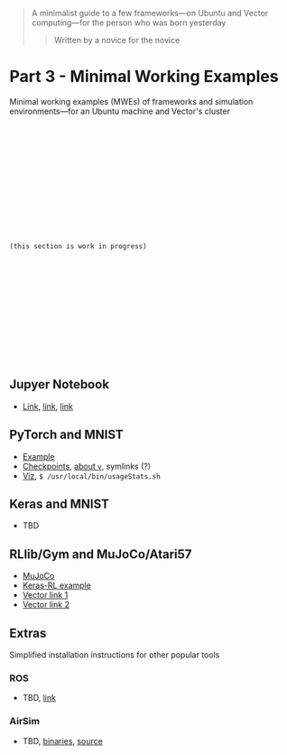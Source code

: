 > A minimalist guide to  a few frameworks⁠—on Ubuntu and Vector computing⁠—for the person who was born yesterday
>> Written by a novice for the novice

# Part 3 - Minimal Working Examples

Minimal working examples (MWEs) of frameworks and simulation environments—for an Ubuntu machine and Vector's cluster

```















(this section is work in progress)















```

## Jupyer Notebook

- [Link](https://support.vectorinstitute.ai/jupyter_notebook), [link](https://jupyter.org/install), [link](https://jupyter.readthedocs.io/en/latest/running.html#running)

## PyTorch and MNIST

- [Example](https://support.vectorinstitute.ai/wandb)
- [Checkpoints](https://support.vectorinstitute.ai/CheckpointRestartInstructions), [about `v`](https://support.vectorinstitute.ai/AboutVaughan2), symlinks (?)
- [Viz](https://support.vectorinstitute.ai/wandb), `$ /usr/local/bin/usageStats.sh`

## Keras and MNIST

- TBD

## RLlib/Gym and MuJoCo/Atari57

- [MuJoCo](https://github.com/openai/mujoco-py/)
- [Keras-RL example](https://github.com/keras-rl/keras-rl/blob/master/examples/ddpg_mujoco.py)
- [Vector link 1](https://support.vectorinstitute.ai/mujoco_updated)
- [Vector link 2](https://support.vectorinstitute.ai/SoftwareVaughan)

## Extras

Simplified installation instructions for other popular tools 

### ROS

- TBD, [link](http://wiki.ros.org/ROS/Installation)

### AirSim

- TBD, [binaries](https://microsoft.github.io/AirSim/use_precompiled/), [source](https://microsoft.github.io/AirSim/build_linux/)

